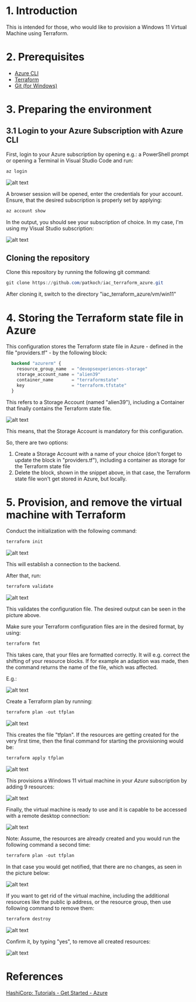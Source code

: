 # 1. Introduction

This is intended for those, who would like to provision a Windows 11 Virtual Machine using Terraform.

# 2. Prerequisites
 - [Azure CLI](https://learn.microsoft.com/en-us/cli/azure/install-azure-cli)
 - [Terraform](https://developer.hashicorp.com/terraform/downloads)
 - [Git (for Windows)](https://gitforwindows.org/)

# 3. Preparing the environment

## 3.1 Login to your Azure Subscription with Azure CLI

First, login to your Azure subscription by opening e.g.: a PowerShell prompt or opening a Terminal in Visual Studio Code and run:

``` powershell
az login
```

![alt text](pictures/00_az-login.png)

A browser session will be opened, enter the credentials for your account.
Ensure, that the desired subscription is properly set by applying:

``` powershell
az account show
```
In the output, you should see your subscription of choice. In my case, I'm using my Visual Studio subscription:

![alt text](pictures/01_az-account-show.png)

## Cloning the repository

Clone this repository by running the following git command:

``` powershell
git clone https://github.com/patkoch/iac_terraform_azure.git
```

After cloning it, switch to the directory "iac_terraform_azure/vm/win11"

# 4. Storing the Terraform state file in Azure

This configuration stores the Terraform state file in Azure - defined in the file "providers.tf" - by the following block:

``` terraform
  backend "azurerm" {
    resource_group_name  = "devopsexperiences-storage"
    storage_account_name = "alien39"
    container_name       = "terraformstate"
    key                  = "terraform.tfstate"
  }
```

This refers to a Storage Account (named "alien39"), including a Container that finally contains the Terraform state file.

![alt text](pictures/09_storage_account.png)

This means, that the Storage Account is mandatory for this configuration.

So, there are two options:

1. Create a Storage Account with a name of your choice (don't forget to update the block in "providers.tf"), including a container as storage for the Terraform state file 
2. Delete the block, shown in the snippet above, in that case, the Terraform state file won't get stored in Azure, but locally.


# 5. Provision, and remove the virtual machine with Terraform

Conduct the initialization with the following command:

``` powershell
terraform init
```
![alt text](pictures/02_terraform_init.png)

This will establish a connection to the backend.

After that, run:

``` powershell
terraform validate
```

![alt text](pictures/03_terraform_validate.png)

This validates the configuration file. The desired output can be seen in the picture above.

Make sure your Terraform configuration files are in the desired format, by using:

``` powershell
terraform fmt
```

This takes care, that your files are formatted correctly. It will e.g. correct the shifting of your resource blocks.
If for example an adaption was made, then the command returns the name of the file, which was affected.

E.g.:

![alt text](pictures/04_terraform_fmt.png)

Create a Terraform plan by running:

``` powershell
terraform plan -out tfplan
```

![alt text](pictures/05_terraform_plan.png)

This creates the file "tfplan". If the resources are getting created for the very first time, then the final command for starting the provisioning would be:

``` powershell
terraform apply tfplan
```

![alt text](pictures/06_terraform_apply.png)

This provisions a Windows 11 virtual machine in your *Azure* subscription by adding 9 resources:

![alt text](pictures/06_terraform_apply-complete.png)

Finally, the virtual machine is ready to use and it is capable to be accessed with a remote desktop connection:

![alt text](pictures/07_azure_portal_vm.png)

Note:
Assume, the resources are already created and you would run the following command a second time:

``` powershell
terraform plan -out tfplan
```

In that case you would get notified, that there are no changes, as seen in the picture below:

![alt text](pictures/08_terraform_plan_vm_exitsts_already.png)

If you want to get rid of the virtual machine, including the additional resources like the public ip address, or the resource group, then use following command to remove them:

``` powershell
terraform destroy
```

![alt text](pictures/10_terraform_destroy.png)

Confirm it, by typing "yes", to remove all created resources:

![alt text](pictures/10_terraform_destroy_confirm.png)

# References

[HashiCorp: Tutorials - Get Started - Azure](https://developer.hashicorp.com/terraform/tutorials/azure-get-started)